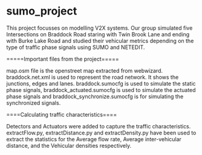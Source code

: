 # sumo_project
    
This project focusses on modelling V2X systems.
Our group simulated five Intersections on Braddock Road staring with Twin Brook Lane and ending with Burke Lake Road and studied their vehicular metrics depending on
the type of traffic phase signals using SUMO and NETEDIT.

=====Important files from the project=====

map.osm file is the openstreet map extracted from webwizard.
braddock.net.xml is used to represent the road network. It shows the junctions, edges and lanes. 
braddock.sumocfg is used to simulate the static phase signals, braddock_actuated.sumocfg is used to simulate the actuated phase signals and 
braddock_synchronize.sumocfg is for simulating the synchronized signals.

====Calculating traffic characteristics====

Detectors and Actuators were added to capture the traffic characteristics.
extractFlow.py, extractDistance.py and extractDensity.py have been used to extract the statistics for the Average flow rate, Average inter-vehicular distance, and the Vehicular densities respectively.
